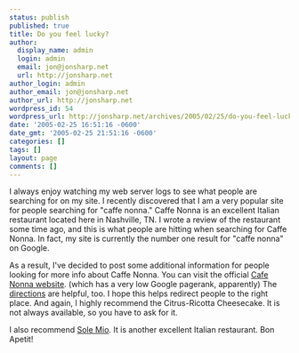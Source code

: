 ```yaml
---
status: publish
published: true
title: Do you feel lucky?
author:
  display_name: admin
  login: admin
  email: jon@jonsharp.net
  url: http://jonsharp.net
author_login: admin
author_email: jon@jonsharp.net
author_url: http://jonsharp.net
wordpress_id: 54
wordpress_url: http://jonsharp.net/archives/2005/02/25/do-you-feel-lucky/
date: '2005-02-25 16:51:16 -0600'
date_gmt: '2005-02-25 21:51:16 -0600'
categories: []
tags: []
layout: page
comments: []
---
```

I always enjoy watching my web server logs to see what people are searching for on my site.  I recently discovered that I am a very popular site for people searching for "caffe nonna."  Caffe Nonna is an excellent Italian restaurant located here in Nashville, TN.  I wrote a review of the restaurant some time ago, and this is what people are hitting when searching for Caffe Nonna.  In fact, my site is currently the number one result for "caffe nonna" on Google.

As a result, I've decided to post some additional information for people looking for more info about Caffe Nonna.  You can visit the official [Cafe Nonna website](http://www.cafenonna.com). (which has a very low Google pagerank, apparently) The [directions](http://www.cafenonna.com/directions.htm) are helpful, too.  I hope this helps redirect people to the right place.  And again, I highly recommend the Citrus-Ricotta Cheesecake.  It is not always available, so you have to ask for it.

I also recommend [Sole Mio](http://www.solemionash.com).  It is another excellent Italian restaurant.  Bon Apetit!
